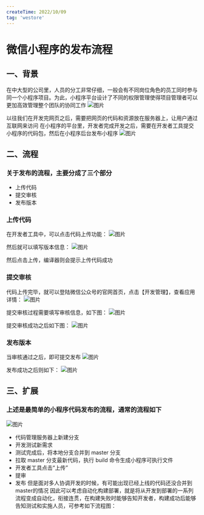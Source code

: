 ```yaml
---
createTime: 2022/10/09
tag: 'westore'
---
```

# 微信小程序的发布流程

## 一、背景

在中大型的公司里，人员的分工非常仔细，一般会有不同岗位角色的员工同时参与同一个小程序项目。为此，小程序平台设计了不同的权限管理使得项目管理者可以更加高效管理整个团队的协同工作
![图片](../assets/westore/release1.webp)

以往我们在开发完网页之后，需要把网页的代码和资源放在服务器上，让用户通过互联网来访问
在小程序的平台里，开发者完成开发之后，需要在开发者工具提交小程序的代码包，然后在小程序后台发布小程序
![图片](../assets/westore/release2.webp)

## 二、流程

### 关于发布的流程，主要分成了三个部分

* 上传代码
* 提交审核
* 发布版本

### 上传代码

在开发者工具中，可以点击代码上传功能：
![图片](../assets/westore/release3.webp)

然后就可以填写版本信息：
![图片](../assets/westore/release4.webp)

然后点击上传，编译器则会提示上传代码成功

### 提交审核

代码上传完毕，就可以登陆微信公众号的官网首页，点击【开发管理】，查看应用详情：
![图片](../assets/westore/release5.webp)

提交审核过程需要填写审核信息，如下图：
![图片](../assets/westore/release6.webp)

提交审核成功之后如下图：
![图片](../assets/westore/release7.webp)

### 发布版本

当审核通过之后，即可提交发布
![图片](../assets/westore/release8.webp)

发布成功之后则如下：
![图片](../assets/westore/release9.webp)

## 三、扩展

### 上述是最简单的小程序代码发布的流程，通常的流程如下

![图片](../assets/westore/release10.webp)

* 代码管理服务器上新建分支
* 开发测试新需求
* 测试完成后，将本地分支合并到 master 分支
* 拉取 master 分支最新代码，执行 build 命令生成小程序可执行文件
* 开发者工具点击“上传”
* 提审
* 发布
但是面对多人协调开发的时候，有可能出现已经上线的代码还没合并到master的情况
因此可以考虑自动化构建部署，就是将从开发到部署的一系列流程变成自动化，衔接连贯，在构建失败时能够告知开发者，构建成功后能够告知测试和实施人员，可参考如下流程图：
